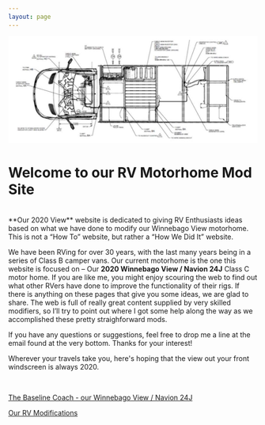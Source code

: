 ```yaml
---
layout: page
---
```


<img src="/assets/vandrawingweb.jpg"/>

<h1>Welcome to our RV Motorhome Mod Site</h1>
<br>
**Our 2020 View** website is dedicated to giving RV Enthusiasts ideas based on what we have done to modify our Winnebago View motorhome.  This is not a “How To” website, but rather a “How We Did It” website. 

We have been RVing for over 30 years, with the last many years being in a series of Class B camper vans.  Our current motorhome is the one this website is focused on – Our **2020 Winnebago View / Navion 24J** Class C motor home.
If you are like me, you might enjoy scouring the web to find out what other RVers have done to improve the functionality of their rigs.  If there is anything on these pages that give you some ideas, we are glad to share.  The web is full of really great content supplied by very skilled modifiers, so I’ll try to point out where I got some help along the way as we accomplished these pretty straighforward mods.    

If you have any questions or suggestions, feel free to drop me a line at the email found at the very bottom.  Thanks for your interest!

Wherever your travels take you, here's hoping that the view out your front windscreen is always 2020. 

<br>

[The Baseline Coach - our Winnebago View / Navion 24J](/our24jview/)


[Our RV Modifications](/ourmods/)
